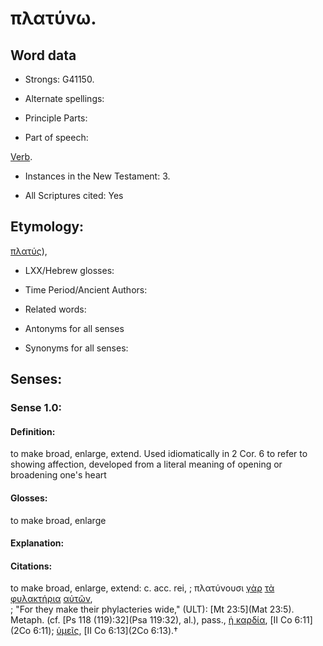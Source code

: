 # πλατύνω.

<!-- Status: S2=NeedsReview -->
<!-- Lexica used for edits: BDAG, LN, FFM, A-S -->

## Word data

* Strongs: G41150.

* Alternate spellings:



* Principle Parts: 


* Part of speech: 

[Verb](http://ugg.readthedocs.io/en/latest/verb.html).

* Instances in the New Testament: 3.

* All Scriptures cited: Yes

## Etymology: 

[πλατύς]()),

* LXX/Hebrew glosses: 


* Time Period/Ancient Authors: 


* Related words: 

* Antonyms for all senses

* Synonyms for all senses: 


## Senses: 


### Sense  1.0: 

#### Definition: 

to make broad, enlarge, extend.  Used idiomatically in 2 Cor. 6 to refer to showing affection, developed from a literal meaning of opening or broadening one's heart

#### Glosses: 

to make broad, enlarge

#### Explanation: 


#### Citations: 

to make broad, enlarge, extend: c. acc. rei, 
; πλατύνουσι [γὰρ](../G10630/01.md) [τὰ](../G35880/01.md) [φυλακτήρια](../G54400/01.md) [αὐτῶν](../G08460/01.md),  
; "For they make their phylacteries wide," (ULT):
[Mt 23:5](Mat 23:5). Metaph. (cf. [Ps 118 (119):32](Psa 119:32), al.), pass., [ἡ καρδία](), [II Co 6:11](2Co 6:11); [ὑμεῖς](), [II Co 6:13](2Co 6:13).†